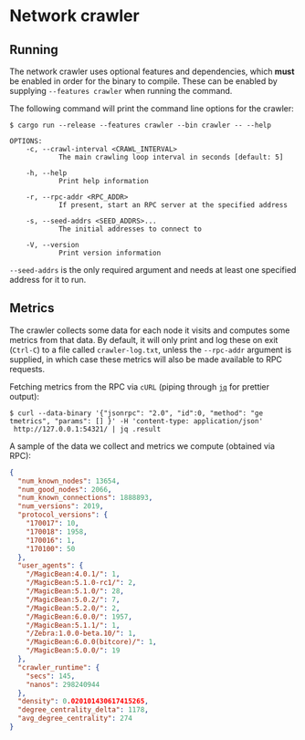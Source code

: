 # Network crawler

## Running

The network crawler uses optional features and dependencies, which **must** be enabled in order for the binary to compile. These can be enabled by supplying `--features crawler` when running the command. 

The following command will print the command line options for the crawler:

```fish
$ cargo run --release --features crawler --bin crawler -- --help

OPTIONS:
    -c, --crawl-interval <CRAWL_INTERVAL>
            The main crawling loop interval in seconds [default: 5]

    -h, --help
            Print help information

    -r, --rpc-addr <RPC_ADDR>
            If present, start an RPC server at the specified address

    -s, --seed-addrs <SEED_ADDRS>...
            The initial addresses to connect to

    -V, --version
            Print version information
```

`--seed-addrs` is the only required argument and needs at least one specified address for it to run.

## Metrics

The crawler collects some data for each node it visits and computes some metrics from that data. By default, it will only print and log these on exit (`Ctrl-C`) to a file called `crawler-log.txt`, unless the `--rpc-addr` argument is supplied, in which case these metrics will also be made available to RPC requests.

Fetching metrics from the RPC via `cURL` (piping through [`jq`](https://github.com/stedolan/jq) for prettier output):

```fish
$ curl --data-binary '{"jsonrpc": "2.0", "id":0, "method": "ge
tmetrics", "params": [] }' -H 'content-type: application/json'
 http://127.0.0.1:54321/ | jq .result
```

A sample of the data we collect and metrics we compute (obtained via RPC):

```json
{
  "num_known_nodes": 13654,
  "num_good_nodes": 2066,
  "num_known_connections": 1888893,
  "num_versions": 2019,
  "protocol_versions": {
    "170017": 10,
    "170018": 1958,
    "170016": 1,
    "170100": 50
  },
  "user_agents": {
    "/MagicBean:4.0.1/": 1,
    "/MagicBean:5.1.0-rc1/": 2,
    "/MagicBean:5.1.0/": 28,
    "/MagicBean:5.0.2/": 7,
    "/MagicBean:5.2.0/": 2,
    "/MagicBean:6.0.0/": 1957,
    "/MagicBean:5.1.1/": 1,
    "/Zebra:1.0.0-beta.10/": 1,
    "/MagicBean:6.0.0(bitcore)/": 1,
    "/MagicBean:5.0.0/": 19
  },
  "crawler_runtime": {
    "secs": 145,
    "nanos": 298240944
  },
  "density": 0.020101430617415265,
  "degree_centrality_delta": 1178,
  "avg_degree_centrality": 274
}
```

